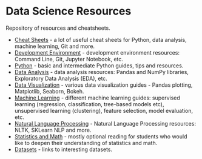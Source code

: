 # Data Science Resources

Repository of resources and cheatsheets. 

- [Cheat Sheets](Cheat-Sheets) - a lot of useful cheat sheets for Python, data analysis, machine learning, Git and more.
- [Development Environment](Enviroment.md) - development environment resources: Command Line, Git, Jupyter Notebook, etc. 
- [Python](Python.md) - basic and intermediate Python guides, tips and resources.
- [Data Analysis](Data-Analysis.md) - data analysis resources: Pandas and NumPy libraries, Exploratory Data Analysis (EDA), etc.
- [Data Visualization](Data-Visualization.md) - various data visualization guides - Pandas plotting, Matplotlib, Seaborn, Bokeh. 
- [Machine Learning](Machine-Learning.md) - different machine learning guides: supervised learning (regression, classification, tree-based models etc), unsupervised learning (clustering), feature selection, model evaluation, etc. 
- [Natural Language Processing](NLP.md) - Natural Language Processing resources: NLTK, SKLearn NLP and more.
- [Statistics and Math](Statistics.md) - mostly optional reading for students who would like to deepen their understanding of statistics and math.
- [Datasets](Datasets.md) -  links to interesting datasets.
